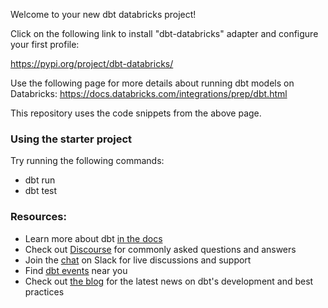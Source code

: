 Welcome to your new dbt databricks project!



Click on the following link to install "dbt-databricks" adapter and configure your first profile:

https://pypi.org/project/dbt-databricks/

Use the following page for more details about running dbt models on Databricks:
https://docs.databricks.com/integrations/prep/dbt.html

This repository uses the code snippets from the above page.

### Using the starter project

Try running the following commands:
- dbt run
- dbt test


### Resources:
- Learn more about dbt [in the docs](https://docs.getdbt.com/docs/introduction)
- Check out [Discourse](https://discourse.getdbt.com/) for commonly asked questions and answers
- Join the [chat](https://community.getdbt.com/) on Slack for live discussions and support
- Find [dbt events](https://events.getdbt.com) near you
- Check out [the blog](https://blog.getdbt.com/) for the latest news on dbt's development and best practices
